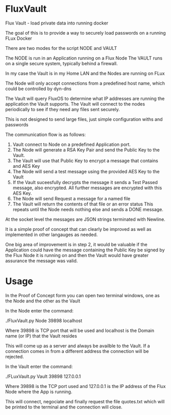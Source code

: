 # FluxVault
Flux Vault - load private data into running docker

The goal of this is to provide a way to securely load passwords on a running FLux Docker

There are two modes for the script NODE and VAULT

The NODE is run in an Application running on a Flux Node
The VAULT runs on a single secure system, typically behind a firewall.

In my case the Vault is in my Home LAN and the Nodes are running on FLux

The Node will only accept connections from a predefined host name, which could be controlled by dyn-dns

The Vault will query FluxOS to determine what IP addresses are running the application the Vault supports.
The Vault will connect to the nodes periodically to see if they need any files sent securely.

This is not designed to send large files, just simple configuration withs and passwords

The communication flow is as follows:

1. Vault connect to Node on a predefined Application port.
2. The Node will generate a RSA Key Pair and send the Public Key to the Vault.
3. The Vault will use that Public Key to encrypt a message that contains and AES Key
4. The Node will send a test message using the provided AES Key to the Vault
5. If the Vault suceesfully decrypts the message it sends a Test Passed message, also encrypted.
   All further messages are encrypted with this AES Key.
6. The Node will send Request a message for a named file
7. The Vault will return the contents of that file or an error status
This repeats until the Node needs nothing else and sends a DONE message.

At the socket level the messages are JSON strings terminated with Newline.

It is a simple proof of concept that can clearly be improved as well as implemented in other langauges as needed.

One big area of improvement is in step 2, it would be valuable if the Application could have the message containing the Public Key be signed by the Flux Node it is running on and then the Vault would have greater assurance the message was valid.

# Usage

In the Proof of Concept form you can open two terminal windows, one as the Node and the other as the Vault

In the Node enter the command:

./FluxVault.py Node 39898 localhost

Where 39898 is TCP port that will be used and localhost is the Domain name (or IP) that the Vault resides

This will come up as a server and always be availble to the Vault. If a connection comes in from a different address the connection will be rejected.

In the Vault enter the command:

./FLuxVault.py Vault 39898 127.0.0.1

Where 39898 is the TCP port used and 127.0.0.1 is the IP address of the Flux Node where the App is running.

This will connect, negociate and finally request the file quotes.txt which will be printed to the terminal and the connection will close.

